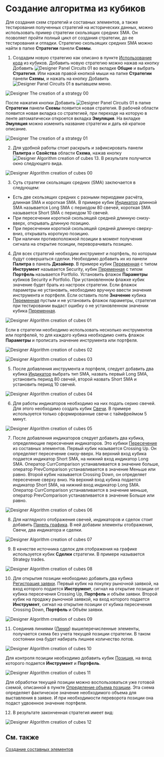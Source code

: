 # Создание алгоритма из кубиков

Для создания схем стратегий и составных элементов, а также тестирования полученных стратегий на исторических данных, можно использовать пример стратегии скользящих средних SMA. Он позволяет пройти полный цикл от создания стратегии, до ее тестирования и отладки. Стратегию скользящих средних SMA можно найти в папке **Стратегии** панели **Схемы**.

1. Создадим новую стратегию как описано в пункте [Использование кода](../using_code.md) из кубиков. Добавить новую стратегию можно нажав на кнопку Добавить ![Designer Panel Circuits 01](../../../../images/designer_panel_circuits_01.png) во вкладке **Общие** и выбрать **Стратегия**. Или нажав правой кнопкой мыши на папке **Стратегии** панели **Схемы**, и нажать на кнопку Добавить ![Designer Panel Circuits 01](../../../../images/designer_panel_circuits_01.png) в выпавшем меню.

![Designer The creation of a strategy 00](../../../../images/designer_creation_of_strategy_00.png)

После нажатия кнопки Добавить ![Designer Panel Circuits 01](../../../../images/designer_panel_circuits_01.png) в папке **Стратегии** панели **Схемы** появится новая стратегия. В рабочей области появится новая вкладка со стратегией, при переходе на которую в ленте автоматически откроется вкладка **Эмуляция**. На вкладке **Эмуляция** можно изменить название стратегии и дать ей краткое описание.

![Designer The creation of a strategy 01](../../../../images/designer_creation_of_strategy_01.png)

2. Для удобной работы стоит раскрыть и зафиксировать панели **Палитра** и **Свойства** области **Схема**, нажав кнопку ![Designer Algorithm creation of cubes 13](../../../../images/designer_algorithm_creation_of_elements_13.png). В результате получится окно следующего вида.

![Designer Algorithm creation of cubes 00](../../../../images/designer_algorithm_creation_of_elements_00.png)

3. Суть стратегии скользящих средних (SMA) заключается в следующем:

- Есть две скользящих средних с разными периодами расчёта, длинная SMA и короткая SMA. В примере кубик [Индикатор](elements/common/indicator.md) длинной SMA называется Long SMA с периодом 80 свечей, короткая SMA называется Short SMA с периодом 10 свечей.
- При пересечении короткой скользящей средней длинную снизу\-вверх, открывать длинную позицию.
- При пересечении короткой скользящей средней длинную сверху\-вниз, открывать короткую позицию.
- При наличии противоположной позиции в момент получения сигнала на открытие позиции, переворачивать позицию.

4. Для всех стратегий необходим инструмент и портфель, по которым будут совершаться сделки. Необходимо добавить их из панели **Палитра** в панель **Дизайнер**. В примере кубик [Переменная](elements/data_sources/variable.md) с типом **Инструмент** называется Security, кубик [Переменная](elements/data_sources/variable.md) с типом **Портфель** называется Portfolio. Установить флажок **Параметры** кубиков Security и Portfolio. При установленном флажке кубик значение будет брать из настроек стратегии. Если флажок параметры не установить, необходимо вручную ввести значения инструмента и портфеля. Если оставить поле **Значение** кубика [Переменная](elements/data_sources/variable.md) пустым и не установить флажок параметры, стратегия при тестировании выдаст ошибку о не установленном значении кубика [Переменная](elements/data_sources/variable.md).

![Designer Algorithm creation of cubes 01](../../../../images/designer_algorithm_creation_of_elements_01.png)

Если в стратегии необходимо использовать несколько инструментов или портфелей, то для каждого кубика необходимо снять флажок **Параметры** и прописать значение инструмента или портфеля.

![Designer Algorithm creation of cubes 02](../../../../images/designer_algorithm_creation_of_elements_02.png)

![Designer Algorithm creation of cubes 03](../../../../images/designer_algorithm_creation_of_elements_03.png)

5. После добавления инструмента и портфеля, следует добавить два кубика [Индикатор](elements/common/indicator.md) выбрать тип SMA, назвать первый Long SMA, установить период 80 свечей, второй назвать Short SMA и установить период 10 свечей.

![Designer Algorithm creation of cubes 04](../../../../images/designer_algorithm_creation_of_elements_04.png)

6. Для работы индикаторов необходимо на них подать серию свечей. Для этого необходимо создать кубик [Свечи](elements/data_sources/candles.md). В примере используется только сформированные свечи с таймфреймом 5 минут.

![Designer Algorithm creation of cubes 05](../../../../images/designer_algorithm_creation_of_elements_05.png)

7. После добавления индикаторов следует добавить два кубика, определяющие пересечения индикаторов. Это кубики [Пересечение](elements/common/crossing.md) из составных элементов. Первый кубик называется Crossing Up. Он определяет пересечение снизу\-вверх. На верхний вход кубика подается индикатор Short SMA, на нижний вход индикатор Long SMA. Оператор CurrComparison устанавливается в значение больше, оператор PrevComparison устанавливается в значение Меньше или равно. Второй кубик называется Crossing Down, он определяет пересечение сверху вниз. На верхний вход кубика подается индикатор Short SMA, на нижний вход индикатор Long SMA. Оператор CurrComparison устанавливается в значение меньше, оператор PrevComparison устанавливается в значение Больше или равно.

![Designer Algorithm creation of cubes 06](../../../../images/designer_algorithm_creation_of_elements_06.png)

8. Для наглядного отображения свечей, индикаторов и сделок стоит добавить [Панель графика](elements/common/chart.md). В ней добавим элементы отображения, Свечи, два индикатора и сделки.

![Designer Algorithm creation of cubes 07](../../../../images/designer_algorithm_creation_of_elements_07.png)

9. В качестве источника сделок для отображения на графике используется кубик **Сделки** стратегии. В примере называется Strategy trades.

![Designer Algorithm creation of cubes 08](../../../../images/designer_algorithm_creation_of_elements_08.png)

10. Для открытия позиции необходимо добавить два кубика [Регистрация заявки](elements/orders/register.md). Первый кубик на покупку рыночной заявкой, на вход которого подается **Инструмент**, сигнал на открытие позиции от кубика пересечения Crossing Up, **Портфель** и объём заявки. Второй кубик на продажу рыночной заявкой, на вход которого подается **Инструмент**, сигнал на открытие позиции от кубика пересечения Crossing Down, **Портфель** и Объём заявки.

![Designer Algorithm creation of cubes 09](../../../../images/designer_algorithm_creation_of_elements_09.png)

11. Соединив линиями ([Линии](lines.md)) вышеперечисленные элементы, получается схема без учета текущей позиции стратегии. В таком состоянии она будет набирать лишнее количество лотов.

![Designer Algorithm creation of cubes 10](../../../../images/designer_algorithm_creation_of_elements_10.png)

Для контроля позиции необходимо добавить кубик [Позиция](elements/positions/current.md), на вход которого подается **Инструмент** и **Портфель**.

![Designer Algorithm creation of cubes 11](../../../../images/designer_algorithm_creation_of_elements_11.png)

Для обработки текущей позиции можно воспользоваться уже готовой схемой, описанной в пункте [Определение объема позиции](schema_samples/get_current_position.md). Эта схема определяет фактическое значение необходимого объема для выставления в заявке. И при необходимости переворота позиции она подаст удвоенное значение портфеля.

12. В результате законченная стратегия имеет вид:

![Designer Algorithm creation of cubes 12](../../../../images/designer_algorithm_creation_of_elements_12.png)

## См. также

[Создание составных элементов](composite_elements.md)
